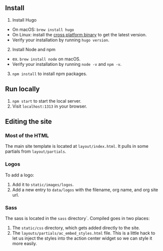 ## Install

1. Install Hugo
  * On macOS: `brew install hugo`
  * On Linux: install the [cross platform binary](https://gohugo.io/getting-started/installing/#quick-install) to get the latest version.
  * Verify your installation by running `hugo version`.
2. Install Node and npm
  * ex. `brew install node` on macOS.
  * Verify your installation by running `node -v` and `npm -v`.
3. `npm install` to install npm packages.

## Run locally

1. `npm start` to start the local server.
2. Visit `localhost:1313` in your browser.

## Editing the site

### Most of the HTML
The main site template is located at `layout/index.html`. It pulls in some partials from `layout/partials`.

### Logos
To add a logo:

1. Add it to `static/images/logos`.
2. Add a new entry to `data/logos` with the filename, org name, and org site url.

### Sass
The sass is located in the `sass` directory`. Compiled goes in two places:

1. The `static/css` directory, which gets added directly to the site.
2. The `layouts/partials/ac_embed_styles.html` file. This is a little hack to let us inject the styles into the action center widget so we can style it more easily.
